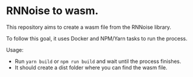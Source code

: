 # RNNoise to wasm.

This repository aims to create a wasm file from the RNNoise library.

To follow this goal, it uses Docker and NPM/Yarn tasks to run the process.

Usage:

- Run `yarn build` or `npm run build` and wait until the process finishes.
- It should create a dist folder where you can find the wasm file.
